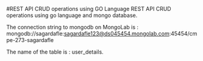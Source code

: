 #REST API CRUD operations using GO Language
REST API CRUD operations using go language and mongo database.

The connection string to mongodb on MongoLab is : mongodb://sagardafle:sagardafle123@ds045454.mongolab.com:45454/cmpe-273-sagardafle

The name of the table is : user_details.
